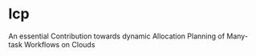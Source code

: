 # lcp
An essential Contribution towards dynamic Allocation Planning of Many-task Workflows on Clouds
